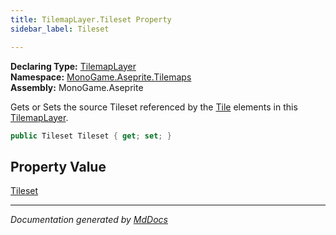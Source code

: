 ```yaml
---
title: TilemapLayer.Tileset Property
sidebar_label: Tileset

---
```


**Declaring Type:** [TilemapLayer](../)  
**Namespace:** [MonoGame.Aseprite.Tilemaps](../../)  
**Assembly:** MonoGame.Aseprite

Gets or Sets the source Tileset referenced by the [Tile](../../Tile/) elements in this [TilemapLayer](../).

```csharp
public Tileset Tileset { get; set; }
```

## Property Value

[Tileset](../../Tileset/)

___

*Documentation generated by [MdDocs](https://github.com/ap0llo/mddocs)*
